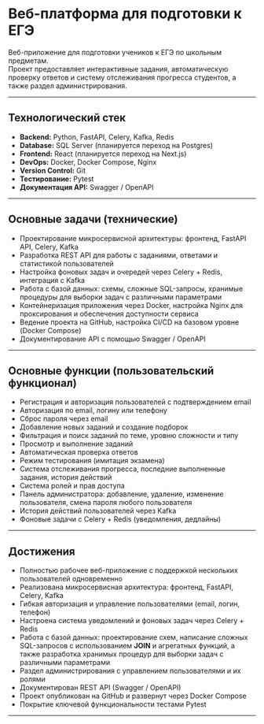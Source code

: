 # Веб-платформа для подготовки к ЕГЭ

Веб-приложение для подготовки учеников к ЕГЭ по школьным предметам.  
Проект предоставляет интерактивные задания, автоматическую проверку ответов и систему отслеживания прогресса студентов, а также раздел администрирования.

---

## Технологический стек

- **Backend:** Python, FastAPI, Celery, Kafka, Redis  
- **Database:** SQL Server (планируется переход на Postgres)  
- **Frontend:** React (планируется переход на Next.js)  
- **DevOps:** Docker, Docker Compose, Nginx  
- **Version Control:** Git  
- **Тестирование:** Pytest  
- **Документация API:** Swagger / OpenAPI  

---

## Основные задачи (технические)

- Проектирование микросервисной архитектуры: фронтенд, FastAPI API, Celery, Kafka  
- Разработка REST API для работы с заданиями, ответами и статистикой пользователей  
- Настройка фоновых задач и очередей через Celery + Redis, интеграция с Kafka  
- Работа с базой данных: схемы, сложные SQL-запросы, хранимые процедуры для выборки задач с различными параметрами  
- Контейнеризация приложения через Docker, настройка Nginx для проксирования и обеспечения доступности сервиса  
- Ведение проекта на GitHub, настройка CI/CD на базовом уровне (Docker Compose)  
- Документирование API с помощью Swagger / OpenAPI  

---

## Основные функции (пользовательский функционал)

- Регистрация и авторизация пользователей с подтверждением email  
- Авторизация по email, логину или телефону  
- Сброс пароля через email  
- Добавление новых заданий и создание подборок  
- Фильтрация и поиск заданий по теме, уровню сложности и типу  
- Просмотр и выполнение заданий  
- Автоматическая проверка ответов  
- Режим тестирования (имитация экзамена)  
- Система отслеживания прогресса, последние выполненные задания, история действий  
- Система ролей и прав доступа  
- Панель администратора: добавление, удаление, изменение пользователя, смена пароля любого пользователя  
- История действий пользователей через Kafka  
- Фоновые задачи с Celery + Redis (уведомления, дедлайны)  

---

## Достижения

- Полностью рабочее веб-приложение с поддержкой нескольких пользователей одновременно  
- Реализована микросервисная архитектура: фронтенд, FastAPI, Celery, Kafka  
- Гибкая авторизация и управление пользователями (email, логин, телефон)  
- Настроена система уведомлений и фоновых задач через Celery + Redis  
- Работа с базой данных: проектирование схем, написание сложных SQL-запросов с использованием **JOIN** и агрегатных функций, а также разработка хранимых процедур для выборки задач с различными параметрами
- Раздел администрирования с управлением пользователями и их ролями  
- Документирован REST API (Swagger / OpenAPI)  
- Проект опубликован на GitHub и развернут через Docker Compose  
- Покрытие ключевой функциональности тестами Pytest  


---
